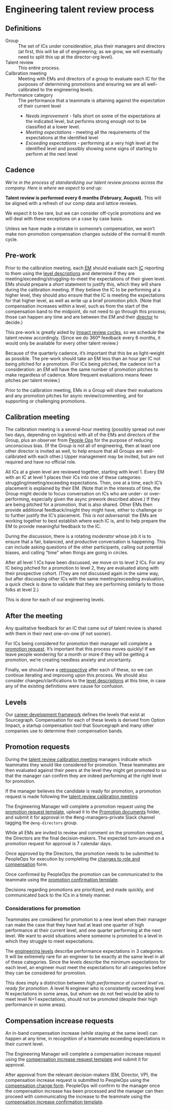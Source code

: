 # Engineering talent review process

## Definitions

<dl>
  <dt>Group</dt>
  <dd>The set of ICs under consideration, plus their managers and directors (at first, this will be all of engineering; as we grow, we will eventually need to split this up at the director-org level).</dd>

  <dt>Talent review</dt>
  <dd>This entire process.</dd>

  <dt>Calibration meeting</dt>
  <dd>Meeting with EMs and directors of a group to evaluate each IC for the purposes of determining promotions and ensuring we are all well-calibrated to the engineering levels.</dd>

  <dt>Performance category</dt>
  <dd>The performance that a teammate is attaining against the expectation of their current level<br/>
    <ul>
      <li><em>Needs improvement</em> - falls short on some of the expectations at the indicated level, but performs strong enough not to be classified at a lower level.</li>
      <li><em>Meeting expectations</em> - meeting all the requirements of the expectations at the identified level</li>
      <li><em>Exceeding expectations</em> - performing at a very high level at the identified level and possibly showing some signs of starting to perform at the next level</li>
    </ul>
  </dd>
</dl>

## Cadence

_We're in the process of standardizing our talent review process across the company. Here is where we expect to end up:_

**Talent review is performed every 6 months (February, August).** This will be aligned with a refresh of our comp data and lattice reviews.

We expect it to be rare, but we can consider off-cycle promotions and we will deal with these exceptions on a case by case basis.

Unless we have made a mistake in someone’s compensation, we won’t make non-promotion compensation changes outside of the normal 6 month cycle.

## Pre-work

Prior to the calibration meeting, each <a href="../roles#engineering-manager"><abbr title="Engineering Manager">EM</abbr></a> should evaluate each <a href="../roles#software-engineer"><abbr title="Individual Contributor">IC</abbr></a> reporting to them using the [level descriptions](framework.md#levels) and determine if they are meeting/exceeding/struggling-to-meet the expectations of their given level. EMs should prepare a _short_ statement to justify this, which they will share during the calibration meeting. If they believe the IC to be performing at a higher level, they should also ensure that the IC is meeting the expectations for that higher level, as well as write up a brief promotion pitch. (Note that compensation increases within a level, such as from the start of the compensation band to the midpoint, do not need to go through this process; those can happen any time and are between the EM and their <a href="../roles#director-of-engineering">director</a> to decide.)

This pre-work is greatly aided by [Impact review cycles](../../../people-talent/people-ops/process/teammate-sentiment/impact-reviews/index.md), so we schedule the talent review accordingly. (Since we do 360º feedback every 6 months, it would only be available for every other talent review.)

Because of the quarterly cadence, it’s important that this be as light-weight as possible. The pre-work should take an EM less than an hour per IC not being pitched for a promotion. (For ICs being pitched, the cadence isn’t a consideration: an EM will have the same number of promotion pitches to make regardless of cadence. More frequent evaluations means fewer pitches per talent review.)

Prior to the calibration meeting, EMs in a Group will share their evaluations and any promotion pitches for async review/commenting, and for supporting or challenging promotions.

## Calibration meeting

The calibration meeting is a several-hour meeting (possibly spread out over two days, depending on logistics) with all of the EMs and directors of the Group, plus an observer from [People Ops](../../../people-talent/index.md) for the purpose of reducing unconscious bias. (If the Group is not all of engineering, then at least one other director is invited as well, to help ensure that all Groups are well-calibrated with each other.) Upper management may be invited, but are not required and have no official role.

All ICs at a given level are reviewed together, starting with level 1. Every EM with an IC at level 1 places their ICs into one of these categories: struggling/meeting/exceeding expectations. Then, one at a time, each IC’s placement is explained by their EM. (Note that in the interests of time, the Group might decide to focus conversation on ICs who are under- or over-performing, especially given the async prework described above.) If they are being pitched for a promotion, that is also shared. Other EMs then provide additional feedback/insight they might have, either to challenge or to further justify the IC’s placement. _This is not adversarial:_ the EMs are working together to best establish where each IC is, and to help prepare the EM to provide meaningful feedback to the IC.

During the discussion, there is a rotating _moderator_ whose job it is to ensure that a fair, balanced, and productive conversation is happening. This can include asking questions of the other participants, calling out potential biases, and calling “time” when things are going in circles.

After all level 1 ICs have been discussed, we move on to level 2 ICs. For any IC being pitched for a promotion to level 2, they are evaluated along with their prospective cohort. (They are not discussed again in the same way, but after discussing other ICs with the same meeting/exceeding evaluation, a quick check is done to validate that they are performing similarly to those folks at level 2.)

This is done for each of our engineering levels.

## After the meeting

Any qualitative feedback for an IC that came out of talent review is shared with them in their next one-on-one (if not sooner).

For ICs being considered for promotion their manager will complete a [promotion request](#promotion-requests).
It’s important that this process moves quickly! If we leave people wondering for a month or more if they will be getting a promotion, we’re creating needless anxiety and uncertainty.

Finally, we should have a [retrospective](../../../../company-info-and-process/communication/retrospectives.md) after each of these, so we can continue iterating and improving upon this process. We should also consider changes/clarifications to the [level descriptions](framework.md#levels) at this time, in case any of the existing definitions were cause for confusion.

## Levels

Our [career development framework](framework.md) defines the levels that exist at Sourcegraph. Compensation for each of these levels is derived from Option Impact, a startup compensation tool that Sourcegraph and many other companies use to determine their compensation bands.

## Promotion requests

During the [talent review calibration meeting](#calibration-meeting) managers indicate which teammates they would like considered for promotion. These teammates are then evaluated against their peers at the level they might get promoted to so that the manager can confirm they are indeed performing at the right level for promotion.

If the manager believes the candidate is ready for promotion, a promotion request is made following the [talent review calibration meeting](#calibration-meeting).

The Engineering Manager will complete a promotion request using the [promotion request template](https://docs.google.com/document/d/1DHyPtIooi0J2426iemzzTqLle9UBasrqLZPGET1O7Sc/edit), upload it to the [Promotion documents](https://drive.google.com/drive/folders/1h3DLJrr2LhxbBMHkOpsqn4SbYMUVBwL8) folder, and submit it for approval in the #eng-managers-private Slack channel tagging the `@eng-directors` group.

While all EMs are invited to review and comment on the promotion request, the Directors are the final decision-makers. The expected turn-around on a promotion request for approval is 7 calendar days.

Once approved by the Directors, the promotion needs to be submitted to PeopleOps for execution by completing the [changes to role and compensation](https://docs.google.com/forms/d/e/1FAIpQLSdpsqWn5acbU2LMCzizpxJBnGDgNoP8Qvj9P3FROO9g5C3yHA/viewform) form.

Once confirmed by PeopleOps the promotion can be communicated to the teammate using the [promotion confirmation template](https://docs.google.com/document/d/1mkdJI6cSXWIHthSN_KQKBFSfxs9RQUg_4VCvwmk8FJQ/edit).

Decisions regarding promotions are prioritized, and made quickly, and communicated back to the ICs in a timely manner.

### Considerations for promotion

Teammates are considered for promotion to a new level when their manager can make the case that they have had at least one quarter of high performance at their current level, and one quarter performing at the next level. We want to avoid situations where someone is promoted to a level in which they struggle to meet expectations.

The [engineering levels](framework.md#levels) describe performance expectations in 3 categories. It will be extremely rare for an engineer to be exactly at the same level in all of these categories. Since the levels describe the minimum expectations for each level, an engineer must meet the expectations for all categories before they can be considered for promotion.

This does imply a distinction between _high performance at current level_ vs. _ready for promotion_. A level N engineer who is consistently exceeding level N expectations in some areas, but whom we do not feel would be able to meet level N+1 expectations, should not be promoted (despite their high performance in some areas).

## Compensation increase requests

An in-band compensation increase (while staying at the same level) can happen at any time, in recognition of a teammate exceeding expectations in their current level.

The Engineering Manager will complete a compensation increase request using the [compensation increase request template](https://docs.google.com/document/d/1nWFcPjCNALww3kwzl_1l6Gjhrpsl1QGZCHb0hTEkQxk/edit) and submit it for approval.

After approval from the relevant decision-makers (EM, Director, VP), the compensation increase request is submitted to PeopleOps using the [compensation change form](https://docs.google.com/forms/d/e/1FAIpQLSfeY2P0Fw0vc8HlIa6wDJNKV8AckSLFdKVFdtsS3b2Lw7dPcA/viewform). PeopleOps will confirm to the manager once the compensation increase has been processed and the manager can then proceed with communicating the increase to the teammate using the [compensation increase confirmation template](https://docs.google.com/document/d/1o_jRRe7VYDUERz49lwcJxQQYUaNORkme3GMDaI04Fhw/edit).
